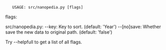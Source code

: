 
       USAGE: src/nanopedia.py [flags]
flags:

src/nanopedia.py:
  --key: Key to sort.
    (default: 'Year')
  --[no]save: Whether save the new data to original path.
    (default: 'false')

Try --helpfull to get a list of all flags.

